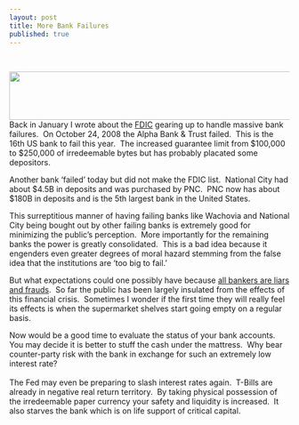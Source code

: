 ```yaml
---
layout: post
title: More Bank Failures
published: true
---
```

<p> </p>
<p><span><img class="aligncenter" title="FDIC" src="{{ site.baseurl }}/images/fin_75.gif" alt="" width="635" height="87" />Back in January I wrote about the <a href="http://www.runtogold.com/2008/01/fdic-prepares-for-massive-bank-failures/">FDIC</a> gearing up to handle massive bank failures.  On October 24, 2008 the Alpha Bank &amp; Trust failed.  This is the 16th US bank to fail this year.  The increased guarantee limit from $100,000 to $250,000 of irredeemable bytes but has probably placated some depositors.</span></p>
<p><span>Another bank ‘failed’ today but did not make the FDIC list.  National City had about $4.5B in deposits and was purchased by PNC.  PNC now has about $180B in deposits and is the 5th largest bank in the United States.</span></p>
<p><span>This surreptitious manner of having failing banks like Wachovia and National City being bought out by other failing banks is extremely good for minimizing the public’s perception.  More importantly for the remaining banks the power is greatly consolidated.  This is a bad idea because it engenders even greater degrees of moral hazard stemming from the false idea that the institutions are ‘too big to fail.’</span></p>
<p><span>But what expectations could one possibly have because <a href="http://www.runtogold.com/2008/10/all-bankers-are-liars-and-frauds/">all bankers are liars and frauds</a>.  So far the public has been largely insulated from the effects of this financial crisis.  Sometimes I wonder if the first time they will really feel its effects is when the supermarket shelves start going empty on a regular basis.</span></p>
<p><span>Now would be a good time to evaluate the status of your bank accounts.  You may decide it is better to stuff the cash under the mattress.  Why bear counter-party risk with the bank in exchange for such an extremely low interest rate?  <br/><br/>The Fed may even be preparing to slash interest rates again.  T-Bills are already in negative real return territory.  By taking physical possession of the irredeemable paper currency your safety and liquidity is increased.  It also starves the bank which is on life support of critical capital.</span></p>
